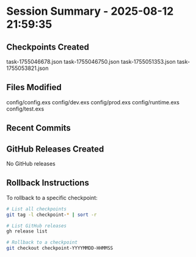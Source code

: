 # Session Summary - 2025-08-12 21:59:35

## Checkpoints Created
task-1755046678.json
task-1755046750.json
task-1755051353.json
task-1755053821.json

## Files Modified
config/config.exs
config/dev.exs
config/prod.exs
config/runtime.exs
config/test.exs

## Recent Commits


## GitHub Releases Created
No GitHub releases

## Rollback Instructions
To rollback to a specific checkpoint:
```bash
# List all checkpoints
git tag -l checkpoint-* | sort -r

# List GitHub releases
gh release list

# Rollback to a checkpoint
git checkout checkpoint-YYYYMMDD-HHMMSS
```
